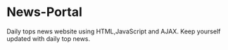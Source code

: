 # News-Portal 
Daily tops news website using HTML,JavaScript and AJAX.
Keep yourself updated with daily top news.


